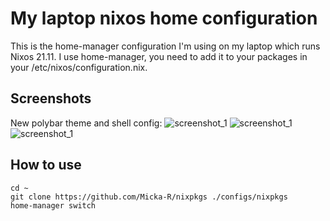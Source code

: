 # My laptop nixos home configuration

This is the home-manager configuration I'm using on my laptop which runs Nixos 21.11. 
I use home-manager, you need to add it to your packages in your /etc/nixos/configuration.nix.

## Screenshots
New polybar theme and shell config:
![screenshot_1](https://imgur.com/a/RYxcI7M)
![screenshot_1](https://imgur.com/ibCpH67)
![screenshot_1](https://imgur.com/oR6ylEf)

## How to use

```
cd ~
git clone https://github.com/Micka-R/nixpkgs ./configs/nixpkgs
home-manager switch
```

